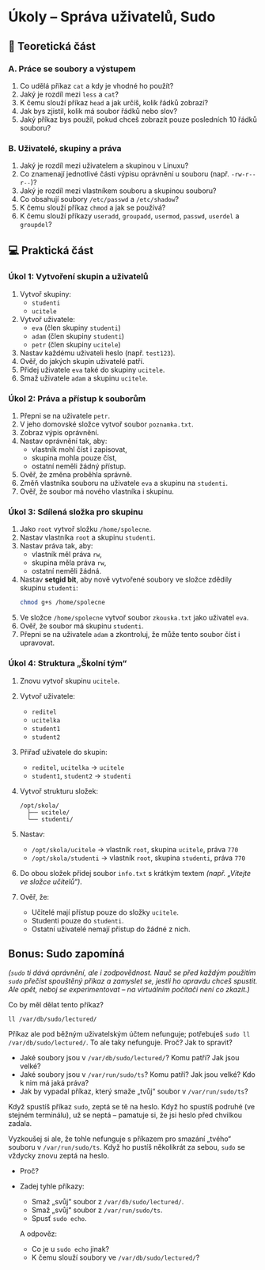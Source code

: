 # Úkoly – Správa uživatelů, Sudo

## 🧠 Teoretická část

### A. Práce se soubory a výstupem

1. Co udělá příkaz `cat` a kdy je vhodné ho použít?
2. Jaký je rozdíl mezi `less` a `cat`?
3. K čemu slouží příkaz `head` a jak určíš, kolik řádků zobrazí?
4. Jak bys zjistil, kolik má soubor řádků nebo slov?
5. Jaký příkaz bys použil, pokud chceš zobrazit pouze posledních 10 řádků souboru?

### B. Uživatelé, skupiny a práva

1. Jaký je rozdíl mezi uživatelem a skupinou v Linuxu?
2. Co znamenají jednotlivé části výpisu oprávnění u souboru (např. `-rw-r--r--`)?
3. Jaký je rozdíl mezi vlastníkem souboru a skupinou souboru?
4. Co obsahují soubory `/etc/passwd` a `/etc/shadow`?
5. K čemu slouží příkaz `chmod` a jak se používá?
6. K čemu slouží příkazy `useradd`, `groupadd`, `usermod`, `passwd`, `userdel` a `groupdel`?


## 💻 Praktická část

### Úkol 1: Vytvoření skupin a uživatelů

1. Vytvoř skupiny:
   - `studenti`
   - `ucitele`
2. Vytvoř uživatele:
   - `eva` (člen skupiny `studenti`)
   - `adam` (člen skupiny `studenti`)
   - `petr` (člen skupiny `ucitele`)
3. Nastav každému uživateli heslo (např. `test123`).
4. Ověř, do jakých skupin uživatelé patří.
5. Přidej uživatele `eva` také do skupiny `ucitele`.
6. Smaž uživatele `adam` a skupinu `ucitele`.

### Úkol 2: Práva a přístup k souborům

1. Přepni se na uživatele `petr`.
2. V jeho domovské složce vytvoř soubor `poznamka.txt`.
3. Zobraz výpis oprávnění.
4. Nastav oprávnění tak, aby:
   - vlastník mohl číst i zapisovat,
   - skupina mohla pouze číst,
   - ostatní neměli žádný přístup.
5. Ověř, že změna proběhla správně.
6. Změň vlastníka souboru na uživatele `eva` a skupinu na `studenti`.
7. Ověř, že soubor má nového vlastníka i skupinu.

### Úkol 3: Sdílená složka pro skupinu

1. Jako `root` vytvoř složku `/home/spolecne`.
2. Nastav vlastníka `root` a skupinu `studenti`.
3. Nastav práva tak, aby:
   - vlastník měl práva `rw`,
   - skupina měla práva `rw`,
   - ostatní neměli žádná.
4. Nastav **setgid bit**, aby nově vytvořené soubory ve složce zdědily skupinu `studenti`:
   ```bash
   chmod g+s /home/spolecne
5. Ve složce `/home/spolecne` vytvoř soubor `zkouska.txt` jako uživatel `eva`.
6. Ověř, že soubor má skupinu `studenti`.
7. Přepni se na uživatele `adam` a zkontroluj, že může tento soubor číst i upravovat.

### Úkol 4: Struktura „Školní tým“

1. Znovu vytvoř skupinu `ucitele`.

2. Vytvoř uživatele:
   - `reditel`
   - `ucitelka`
   - `student1`
   - `student2`

3. Přiřaď uživatele do skupin:
   - `reditel`, `ucitelka` → `ucitele`
   - `student1`, `student2` → `studenti`

4. Vytvoř strukturu složek:
    ```console
    /opt/skola/
      ├── ucitele/
      └── studenti/
    ```
5. Nastav:
   - `/opt/skola/ucitele` → vlastník `root`, skupina `ucitele`, práva `770`
   - `/opt/skola/studenti` → vlastník `root`, skupina `studenti`, práva `770`
6. Do obou složek přidej soubor `info.txt` s krátkým textem *(např. „Vítejte ve složce učitelů“)*.

7. Ověř, že:
   - Učitelé mají přístup pouze do složky `ucitele`.
   - Studenti pouze do `studenti`.
   - Ostatní uživatelé nemají přístup do žádné z nich.


## Bonus: Sudo zapomíná

*(`sudo` ti dává oprávnění, ale i zodpovědnost. Nauč se před každým použitím `sudo` přečíst spouštěný příkaz a zamyslet se, jestli ho opravdu chceš spustit. Ale opět, neboj se experimentovat – na virtuálním počítači není co zkazit.)*

Co by měl dělat tento příkaz?

```console
ll /var/db/sudo/lectured/
```

Příkaz ale pod běžným uživatelským účtem nefunguje; potřebuješ `sudo ll /var/db/sudo/lectured/`. To ale taky nefunguje. Proč? Jak to spravit?

* Jaké soubory jsou v `/var/db/sudo/lectured/`? Komu patří? Jak jsou velké?
* Jaké soubory jsou v `/var/run/sudo/ts`? Komu patří? Jak jsou velké? Kdo k nim má jaká práva?
* Jak by vypadal příkaz, který smaže „tvůj“ soubor v `/var/run/sudo/ts`?

Když spustíš příkaz `sudo`, zeptá se tě na heslo. Když ho spustíš podruhé (ve stejném terminálu), už se neptá – pamatuje si, že jsi heslo před chvilkou zadala.

Vyzkoušej si ale, že tohle nefunguje s příkazem pro smazání „tvého“ souboru v `/var/run/sudo/ts`. Když ho pustíš několikrát za sebou, `sudo` se vždycky znovu zeptá na heslo.

* Proč?
* Zadej tyhle příkazy:
  * Smaž „svůj“ soubor z `/var/db/sudo/lectured/`.
  * Smaž „svůj“ soubor z `/var/run/sudo/ts`.
  * Spusť `sudo echo`.
 
  A odpověz:
  * Co je u `sudo echo` jinak?
  * K čemu slouží soubory ve `/var/db/sudo/lectured/`?